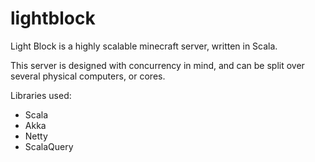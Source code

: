 lightblock
==========

Light Block is a highly scalable minecraft server, written in Scala.

This server is designed with concurrency in mind, and can be split over several physical computers, or cores.

Libraries used:
* Scala
* Akka
* Netty
* ScalaQuery